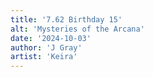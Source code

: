 ```yaml
---
title: '7.62 Birthday 15'
alt: 'Mysteries of the Arcana'
date: '2024-10-03'
author: 'J Gray'
artist: 'Keira'
---
```


